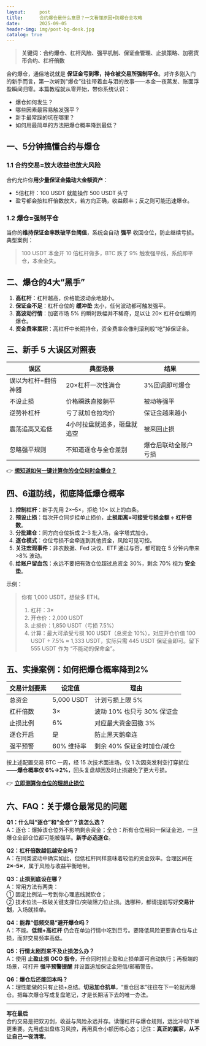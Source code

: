 ```yaml
---
layout:     post
title:      合约爆仓是什么意思？一文看懂原因+防爆仓全攻略
date:       2025-09-05
header-img: img/post-bg-desk.jpg
catalog: true
---
```


> **关键词：合约爆仓、杠杆风险、强平机制、保证金管理、止损策略、加密货币合约、杠杆倍数**

合约爆仓，通俗地说就是 **保证金亏到零，持仓被交易所强制平仓**。对许多刚入门的新手而言，第一次听到“爆仓”往往带着血与泪的故事——本金一夜蒸发、账面浮盈瞬间归零。本篇教程就从零开始，带你系统认识：

- 爆仓如何发生？  
- 哪些因素最容易触发强平？  
- 新手最常踩的坑在哪里？  
- 如何用最简单的方法把爆仓概率降到最低？

## 一、5分钟搞懂合约与爆仓
### 1.1 合约交易=放大收益也放大风险  
合约允许你**用少量保证金撬动大金额资产**：  
- 5倍杠杆：100 USDT 就能操作 500 USDT 头寸  
- 盈亏都会按杠杆倍数放大，若方向正确，收益颇丰；反之则可能迅速爆仓。

### 1.2 爆仓=强制平仓
当你的**维持保证金率跌破平台阈值**，系统会自动 **强平** 收回仓位，防止继续亏损。  
典型案例：  
> 100 USDT 本金开 10 倍杠杆做多，BTC 跌了 9% 触发强平线，系统即平仓，本金全失。

## 二、爆仓的4大“黑手”
1. **高杠杆**：杠杆越高，价格能波动余地越小。  
2. **保证金不足**：杠杆仓位的 **缓冲垫** 太小，任何波动都可触发强平。  
3. **高波动行情**：加密市场 5% 的瞬时跌幅并不稀奇，足以让 20× 杠杆仓位瞬间爆仓。  
4. **资金费率累积**：高杠杆中长期持仓，资金费率会像利滚利般“吃”掉保证金。

## 三、新手 5 大误区对照表
| 误区 | 典型场景 | 结果 |
|---|---|---|
| 误以为杠杆=翻倍神器 | 20×杠杆一次性满仓 | 3%回调即可爆仓 |
| 不设止损 | 价格瞬跌直接躺平 | 被动等强平 |
| 逆势补杠杆 | 亏了就加仓拉均价 | 保证金越来越小 |
| 震荡追高又追低 | 4小时拉盘就追多，砸盘就追空 | 被来回止损 |
| 忽略强平规则 | 不知道逐仓与全仓差别 | 爆仓后联动全账户亏损 |

👉 **[想知道如何一键计算你的仓位何时会爆仓？](https://okxdog.com/)**

## 四、6道防线，彻底降低爆仓概率
1. **控制杠杆**：新手先用 2×–5×，拒绝 10× 以上的血条。  
2. **预设止损**：每次开仓同步挂单止损价，**止损距离=可接受亏损金额 ÷ 杠杆倍数**。  
3. **分批建仓**：同方向仓位拆成 2–3 批入场，金字塔式加仓。  
4. **逐仓模式**：仓位亏损不会牵连到其他资金，风险可见可控。  
5. **关注宏观事件**：非农数据、Fed 决议、ETF 通过与否，都可能在 5 分钟内带来 >8% 波动。  
6. **给账户留血包**：永远不要把有效仓位超过总资金 30%，剩余 70% 视为 **安全垫**。

示例：  
> 你有 1,000 USDT，想做多 ETH。  
> 1) 杠杆：3×  
> 2) 开仓价：2,000 USDT  
> 3) 止损价：1,850 USDT（亏损 7.5%）  
> 4) 计算：最大可承受亏损 100 USDT（总资金 10%），对应开仓价值 100 USDT ÷ 7.5% ≈ 1,333 USDT，实际只需 445 USDT 保证金即可。留下 555 USDT 作为 “不能动的保命金”。

## 五、实操案例：如何把爆仓概率降到2%
| 交易计划要素 | 设定值 | 理由 |
|---|---|---|
| 总资金 | 5,000 USDT | 计划亏损上限 5% |
| 杠杆倍数 | 3× | 波动 10% 也只亏 30% 保证金 |
| 止损比例 | 6% | 对应最大资金回撤 3% |
| 逐仓开启 | 是 | 防止黑天鹅牵连 |
| 强平预警 | 60% 维持率 | 剩余 40% 保证金时加仓/减仓 |

按上述配置交易 BTC 一周，经 15 次技术面进场，仅 1 次因突发利空打穿损位 **——爆仓概率仅 6%→2%**，回头复盘却因及时止损避免了更大亏损。

👉 **[立即测算你仓位的理想止损位](https://okxdog.com/)**

## 六、FAQ：关于爆仓最常见的问题

**Q1：什么叫“逐仓”和“全仓”？该怎么选？**  
A：逐仓：爆掉该仓位外不影响剩余资金；全仓：所有仓位用同一保证金池，一旦爆仓全部仓位都可能被强平。**新手必选逐仓**。

**Q2：杠杆倍数越低越安全吗？**  
A：在同类波动中确实如此，但低杠杆同样意味着较低的资金效率。合理区间在 **2×–5×**，属于风险与收益平衡地带。

**Q3：止损到底设在哪？**  
A：常用方法有两类：  
① 固定比例法—亏到你心理底线就砍仓；  
② 技术位法—跌破关键支撑位/突破阻力位止损。选哪种，都请提前写好**交易计划**，入场就挂单。

**Q4：能靠“低频交易”避开爆仓吗？**  
A：不能。**低频+高杠杆** 仍会在单边行情中吃到巨亏。要降低风险更要靠仓位与止损，而非交易频率高低。

**Q5：行情太剧烈来不及止损怎么办？**  
A：使用 **止盈止损 OCO 指令**，开仓同时挂止盈和止损单即可自动执行；再极端的场景，可打开 **强平预警提醒** 并设置追加保证金短信/邮箱警告。

**Q6：爆仓后还能回本吗？**  
A：理性能做的只有止损+总结。**切忌加仓抗单**，“重仓回本”往往在下一轮就再爆仓。把每次爆仓写成复盘笔记，才是长期活下去的唯一办法。

---

**写在最后**  
合约交易是把双刃剑，收益与风险永远并存。读懂杠杆与爆仓规则，远比冲动下单更重要。先用虚拟盘练习风控，再用真仓小额历练心态；记住：**真正的赢家，从不让自己一夜清零**。